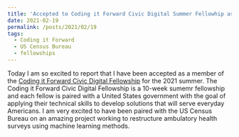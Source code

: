 ```yaml
---
title: 'Accepted to Coding it Forward Civic Digital Summer Fellowhip as a Data Science Fellow with the US Census Bureau'
date: 2021-02-19
permalink: /posts/2021/02/19
tags:
  - Coding it Forward
  - US Census Bureau
  - fellowships
---
```


Today I am so excited to report that I have been accepted as a member of the [Coding it Forward Civic Digital Fellowship](https://www.codingitforward.com/civic-digital-fellowship) for the 2021 summer.  The Coding it Forward Civic Digital Fellowship is a 10-week sumemr fellowship and each fellow is paired with a United States government with the goal of applying their technical skills to develop solutions that will serve everyday Americans.  I am very excited to have been paired with the US Census Bureau on an amazing project working to restructure ambulatory health surveys using machine learning methods.
